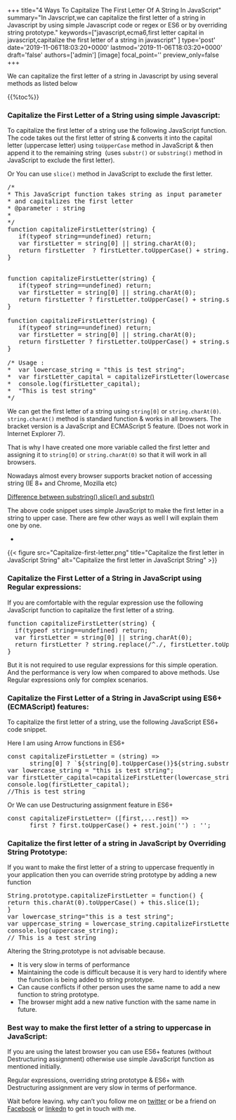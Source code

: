 +++
title="4 Ways To Capitalize The First Letter Of A String In JavaScript"
summary="In Javscript,we can capitalize the first letter of a string in Javascript by using simple Javascript code or regex or ES6 or by overriding string prototype."
keywords=["javascript,ecma6,first letter capital in javascript,capitalize the first letter of a string in javascript"
]
type='post'
date='2019-11-06T18:03:20+0000'
lastmod='2019-11-06T18:03:20+0000'
draft='false'
authors=['admin']
[image]
focal_point=''
preview_only=false
+++

We can capitalize the first letter of a string in Javascript by using several methods as listed below

{{%toc%}}

### Capitalize the First Letter of a String using simple Javascript:

To capitalize the first letter of a string use the following JavaScript function. The code takes out the first letter of string &amp; converts it into the capital letter (uppercase letter) using&nbsp;<code>toUpperCase</code> method in JavaScript &amp; then append it to the remaining string&nbsp; (uses <code>substr()</code> or <code>substring()</code> method in JavaScript to exclude the first letter).

Or You can use <code>slice()</code> method in JavaScript to exclude the first letter.

<pre>/*
* This JavaScript function takes string as input parameter
* and capitalizes the first letter
* @parameter : string
*
*/
function capitalizeFirstLetter(string) {
   if(typeof string==undefined) return;
   var firstLetter = string[0] || string.charAt(0);
   return firstLetter  ? firstLetter.toUpperCase() + string.substr(1) : '';
}


function capitalizeFirstLetter(string) {
   if(typeof string==undefined) return;
   var firstLetter = string[0] || string.charAt(0);
   return firstLetter ? firstLetter.toUpperCase() + string.substring(1) : '';
}

function capitalizeFirstLetter(string) {
   if(typeof string==undefined) return;
   var firstLetter = string[0] || string.charAt(0);
   return firstLetter ? firstLetter.toUpperCase() + string.slice(1) : '';
}

/* Usage :
*  var lowercase_string = "this is test string";
*  var firstLetter_capital = capitalizeFirstLetter(lowercase_string);
*  console.log(firstLetter_capital);
*  "This is test string"
*/</pre>

We can get the first letter of a string using <code>string[0]</code> or <code>string.charAt(0)</code>. <code>string.charAt()</code> method is standard function &amp; works in all browsers. The bracket version is a JavaScript and ECMAScript 5 feature. (Does not work in Internet Explorer 7).

That is why I have created one more variable called the first letter and assigning it to <code>string[0]</code> or&nbsp;<code>string.charAt(0)</code> so that it will work in all browsers.

Nowadays almost every browser supports bracket notion of accessing string (IE 8+ and Chrome, Mozilla etc)

<a href="https://www.arungudelli.com/tutorial/javascript/javascript-string-substring-vs-string-substr-vs-string-slice-differences/" target="_blank" rel="noopener">Difference between substring(),slice() and substr()</a>

The above code snippet uses simple JavaScript to make the first letter in a string to upper case. There are few other ways as well I will explain them one by one.

<ul><li></li></ul>

{{< figure src="Capitalize-first-letter.png" title="Capitalize the first letter in JavaScript String" alt="Capitalize the first letter in JavaScript String" >}}

### Capitalize the First Letter of a String in JavaScript using Regular expressions:

If you are comfortable with the regular expression use the following JavaScript function to capitalize the first letter of a string.

<pre>function capitalizeFirstLetter(string) {
  if(typeof string==undefined) return;
  var firstLetter = string[0] || string.charAt(0);
  return firstLetter ? string.replace(/^./, firstLetter.toUpperCase()) : '';
}</pre>

But it is not required to use regular expressions for this simple operation. And the performance is very low when compared to above methods. Use Regular expressions only for complex scenarios.

### Capitalize the First Letter of a String in JavaScript using ES6+(ECMAScript) features:

To capitalize the first letter of a string,&nbsp;use the following JavaScript ES6+ code snippet.

Here I am using Arrow functions in ES6+

<pre>const capitalizeFirstLetter = (string) =&gt;
      string[0] ? `${string[0].toUpperCase()}${string.substring(1)}` : '';
var lowercase_string = "this is test string";
var firstLetter_capital=capitalizeFirstLetter(lowercase_string);
console.log(firstLetter_capital);
//This is test string</pre>

Or We can use Destructuring&nbsp;assignment feature in ES6+

<pre>const capitalizeFirstLetter= ([first,...rest]) =&gt;
      first ? first.toUpperCase() + rest.join('') : '';</pre>

### Capitalize the first letter of a string in JavaScript by Overriding String Prototype:

If you want to make the first letter of a string to uppercase frequently in your application then you can override string prototype by adding a new function

<pre>String.prototype.capitalizeFirstLetter = function() {
return this.charAt(0).toUpperCase() + this.slice(1);
}
var lowercase_string="this is a test string";
var uppercase_string = lowercase_string.capitalizeFirstLetter();
console.log(uppercase_string);
// This is a test string</pre>

Altering the String.prototype is not advisable because.

<ul><li>It is very slow in terms of performance</li><li>Maintaining the code is difficult because it is very hard to identify where the function is being added to string prototype.</li><li>Can cause conflicts if other person uses the same name to add a new function to string prototype.</li><li>The browser might add a new native function with the same name in future.</li></ul>

### Best way to make the first letter of a string to uppercase in JavaScript:

If you are using the latest browser you can use ES6+ features (without Destructuring&nbsp;assignment) otherwise use simple JavaScript function as mentioned initially.

Regular expressions, overriding string prototype &amp; ES6+ with Destructuring&nbsp;assignment are very slow in terms of performance.

Wait before leaving.
why can’t you follow me on <a href="https://twitter.com/arungudelli" target="_blank" rel="noopener">twitter</a> or be a friend on <a href="https://www.facebook.com/gudelliArun" target="_blank" rel="noopener">Facebook</a> or  <a href="https://www.linkedin.com/in/arungudelli/" target="_blank" rel="noopener">linkedn</a> to get in touch with me.







